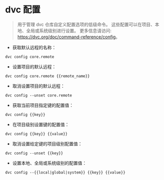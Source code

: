 # dvc 配置

> 用于管理 dvc 仓库自定义配置选项的低级命令。
> 这些配置可以在项目、本地、全局或系统级别进行设置。
> 更多信息请访问: <https://dvc.org/doc/command-reference/config>。

- 获取默认远程的名称：

`dvc config core.remote`

- 设置项目的默认远程：

`dvc config core.remote {{remote_name}}`

- 取消设置项目的默认远程：

`dvc config --unset core.remote`

- 获取当前项目指定键的配置值：

`dvc config {{key}}`

- 在项目级别设置键的配置值：

`dvc config {{key}} {{value}}`

- 取消设置给定键的项目级别配置值：

`dvc config --unset {{key}}`

- 设置本地、全局或系统级别的配置值：

`dvc config --{{local|global|system}} {{key}} {{value}}`